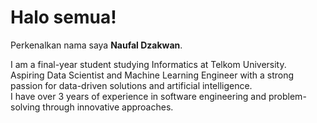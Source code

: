 # Halo semua! 

Perkenalkan nama saya **Naufal Dzakwan**.<br>

I am a final-year student studying Informatics at Telkom University. <br>
Aspiring Data Scientist and Machine Learning Engineer with a strong passion for data-driven solutions and artificial intelligence. 
<br>I have over 3 years of experience in software engineering and problem-solving through innovative approaches.
